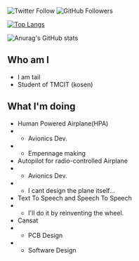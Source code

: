 ![Twitter Follow](https://img.shields.io/twitter/follow/tail_backshape?label=Twitter&logo=twitter&style=flat)
![GitHub Followers](https://img.shields.io/github/followers/Tail-BackShape?label=follow&logo=github&style=flat)

[![Top Langs](https://github-readme-stats.vercel.app/api/top-langs/?username=Tail-BackShape&layout=compact)](https://github.com/Tail-BackShape/github-readme-stats)

![Anurag's GitHub stats](https://github-readme-stats.vercel.app/api?username=Tail-BackShape&show_icons=true&theme=moltack)

## Who am I
- I am tail
- Student of TMCIT (kosen)

## What I'm doing
- Human Powered Airplane(HPA)
- - Avionics Dev.
- - Empennage making
- Autopilot for radio-controlled Airplane
- - Avionics Dev.
- - I cant design the plane itself...
- Text To Speech and Speech To Speech
- - I'll do it by reinventing the wheel.
- Cansat
- - PCB Design
- - Software Design
